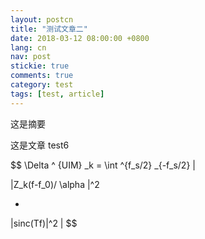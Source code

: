 ```yaml
---
layout: postcn
title: "测试文章二"
date: 2018-03-12 08:00:00 +0800
lang: cn
nav: post
stickie: true 
comments: true
category: test
tags: [test, article]
---
```



这是摘要
<!-- more -->

这是文章
test6

$$ \Delta ^ {UIM} _k = \int ^{f_s/2} _{-f_s/2}
|

|Z_k(f-f_0)/ \alpha |^2

-

|sinc(Tf)|^2
|
$$